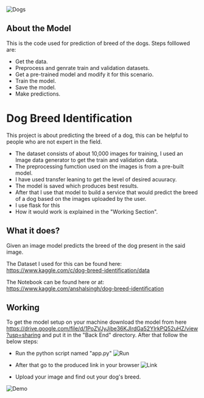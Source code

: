 ![Dogs](https://s.wsj.net/public/resources/images/B3-EU419_201908_GR_20190822110317.jpg)

## About the Model
This is the code used for prediction of breed of the dogs.
Steps folllowed are:
- Get the data.
- Preprocess and genrate train and validation datasets.
- Get a pre-trained model and modify it for this scenario.
- Train the model.
- Save the model.
- Make predictions.
 
# Dog Breed Identification
This project is about predicting the breed of a dog, this can be helpful to people who are not expert in the field.
- The dataset consists of about 10,000 images for training, I used an Image data generator to get the train and validation data.
- The preprocessing fumction used on the images is from a pre-built model.
- I have used transfer leaning to get the level of desired acuuracy.
- The model is saved which produces best results.
- After that I use that model to build a service that would predict the breed of a dog based on the images uploaded by the user.
- I use flask for this
- How it would work is explained in the "Working Section".

## What it does?
Given an image model predicts the breed of the dog present in the said image.

The Dataset I used for this can be found here:
https://www.kaggle.com/c/dog-breed-identification/data

The Notebook can be found here or at:
https://www.kaggle.com/anshalsingh/dog-breed-identification

## Working
To get the model setup on your machine download the model from here https://drive.google.com/file/d/1PoZVJyJibe36KJIrdGa52YIrkPQ52uHZ/view?usp=sharing and put it in the "Back End" directory.
After that follow the below steps:
- Run the python script named "app.py"
![Run](https://raw.githubusercontent.com/Anshal55/ML-ProjectKart/Dog_breed_identification/Dog_Breed_Detection/Images/Running.png)

- After that go to the produced link in your browser
![Link](https://raw.githubusercontent.com/Anshal55/ML-ProjectKart/Dog_breed_identification/Dog_Breed_Detection/Images/link.png)

- Upload your image and find out your dog's breed.

![Demo](https://raw.githubusercontent.com/Anshal55/ML-ProjectKart/Dog_breed_identification/Dog_Breed_Detection/Images/WorkingDemo.png)
